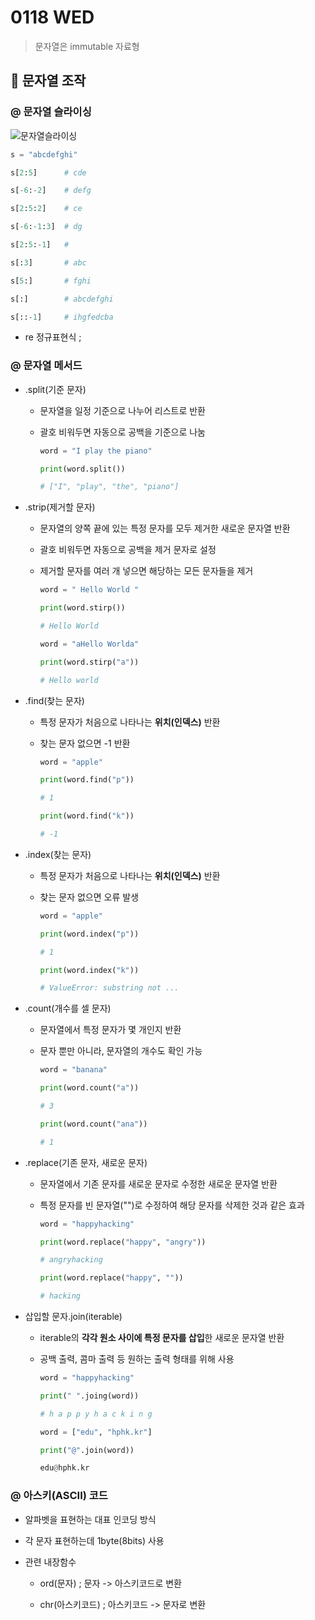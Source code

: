 # 0118 WED

> 문자열은 immutable 자료형

## 🙂 문자열 조작

### @ 문자열 슬라이싱

![문자열슬라이싱](https://user-images.githubusercontent.com/121418205/213059450-65fa6d32-3173-4506-9524-294cb1e4693b.jpg)

  ```python
  s = "abcdefghi"

  s[2:5]      # cde

  s[-6:-2]    # defg

  s[2:5:2]    # ce

  s[-6:-1:3]  # dg

  s[2:5:-1]   # 

  s[:3]       # abc

  s[5:]       # fghi

  s[:]        # abcdefghi

  s[::-1]     # ihgfedcba
  ```

- re 정규표현식 ; 

### @ 문자열 메서드

- .split(기준 문자)

  - 문자열을 일정 기준으로 나누어 리스트로 반환

  - 괄호 비워두면 자동으로 공백을 기준으로 나눔

    ```python
    word = "I play the piano"

    print(word.split())
    
    # ["I", "play", "the", "piano"]
    ```

- .strip(제거할 문자)

  - 문자열의 양쪽 끝에 있는 특정 문자를 모두 제거한 새로운 문자열 반환

  - 괄호 비워두면 자동으로 공백을 제거 문자로 설정

  - 제거할 문자를 여러 개 넣으면 해당하는 모든 문자들을 제거

    ```python
    word = " Hello World "

    print(word.stirp())

    # Hello World

    word = "aHello Worlda"

    print(word.stirp("a"))

    # Hello world
    ```        

- .find(찾는 문자)

  - 특정 문자가 처음으로 나타나는 **위치(인덱스)** 반환

  - 찾는 문자 없으면 -1 반환

    ```python
    word = "apple"

    print(word.find("p"))

    # 1

    print(word.find("k"))

    # -1
    ```

- .index(찾는 문자)

  - 특정 문자가 처음으로 나타나는 **위치(인덱스)** 반환

  - 찾는 문자 없으면 오류 발생

    ```python
    word = "apple"

    print(word.index("p"))

    # 1

    print(word.index("k"))

    # ValueError: substring not ...
    ```

- .count(개수를 셀 문자)

  - 문자열에서 특정 문자가 몇 개인지 반환

  - 문자 뿐만 아니라, 문자열의 개수도 확인 가능

    ```python
    word = "banana"

    print(word.count("a"))

    # 3

    print(word.count("ana"))

    # 1
    ```

- .replace(기존 문자, 새로운 문자)

  - 문자열에서 기존 문자를 새로운 문자로 수정한 새로운 문자열 반환

  - 특정 문자를 빈 문자열("")로 수정하여 해당 문자를 삭제한 것과 같은 효과

    ```python
    word = "happyhacking"

    print(word.replace("happy", "angry"))

    # angryhacking

    print(word.replace("happy", ""))

    # hacking
    ```

- 삽입할 문자.join(iterable)

  - iterable의 **각각 원소 사이에 특정 문자를 삽입**한 새로운 문자열 반환

  - 공백 출력, 콤마 출력 등 원하는 출력 형태를 위해 사용

    ```python
    word = "happyhacking"

    print(" ".joing(word))

    # h a p p y h a c k i n g

    word = ["edu", "hphk.kr"]

    print("@".join(word))

    edu@hphk.kr
    ```

### @ 아스키(ASCII) 코드

- 알파벳을 표현하는 대표 인코딩 방식

- 각 문자 표현하는데 1byte(8bits) 사용

- 관련 내장함수

  - ord(문자) ; 문자 -> 아스키코드로 변환

  - chr(아스키코드) ; 아스키코드 -> 문자로 변환